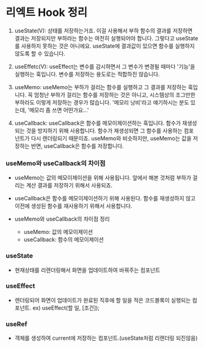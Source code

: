 # 리엑트 Hook 정리

1. useState(V): 상태를 저장하는거죠. 이걸 사용해서 부하 함수의 결과를 저장하면 결과는 저장되지만 부하라는 함수는 여전히 실행되어야 합니다. 그렇다고 useState를 사용하지 못하는 것은 아니에요. useState에 결과값이 있으면 함수를 실행하지 않도록 할 수 있습니다.

2. useEffetc(V): useEffect는 변수를 감시하면서 그 변수가 변경될 때마다 '기능'을 실행하는 훅입니다. 변수를 저장하는 용도로는 적합하진 않습니다.

3. useMemo: useMemo는 부하가 걸리는 함수를 실행하고 그 결과를 저장하는 훅입니다. 꼭 엄청난 부하가 걸리는 함수를 저장하는 것은 아니고, 시스템상의 조그만한 부하라도 이렇게 저장하는 경우가 많습니다. '메모리 낭비'라고 얘기하시는 분도 있는데, '메모리 좀 쓰면 어떤가요...'

4. useCallback: useCallback은 함수를 메모이제이션하는 훅입니다. 함수가 재생성되는 것을 방지하기 위해 사용합니다. 함수가 재생성되면 그 함수를 사용하는 컴포넌트가 다시 렌더링되기 때문이죠. useMemo와 비슷하지만, useMemo는 값을 저장하는 반면, useCallback은 함수를 저장합니다.

### useMemo와 useCallback의 차이점

- useMemo는 값의 메모이제이션을 위해 사용됩니다. 앞에서 해본 것처럼 부하가 걸리는 계산 결과를 저장하기 위해서 사용되죠.
- useCallback은 함수를 메모이제이션하기 위해 사용된다. 함수를 재생성하지 않고 이전에 생성된 함수를 재사용하기 위해서 사용합니다.

- useMemo와 useCallback의 차이점 정리
  - useMemo: 값의 메모이제이션
  - useCallback: 함수의 메모이제이션

### useState

- 현재상태를 리렌더링해서 화면을 업데이트하여 바꿔주는 컴포넌트

### useEffect

- 렌더링되어 화면이 업데이트가 완료된 직후에 할 일을 적은 코드블록이 실행되는 컴포넌트. ex) useEffect(할 일, [조건]);

### useRef

- 객체를 생성하여 current에 저장하는 컴포넌트.(useState처럼 리렌더링 되진않음)
